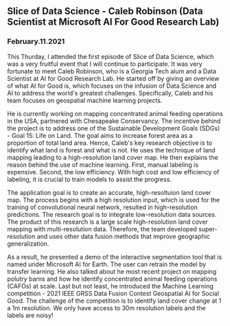 ## Slice of Data Science - Caleb Robinson (Data Scientist at Microsoft AI For Good Research Lab)
### February.11.2021

This Thurday, I attended the first episode of Slice of Data Science, which was a very fruitful event that I will continue to participate. It was very fortunate to meet Caleb Robinson, who is a Georgia Tech alum and a Data Scientist at AI for Good Research Lab. He started off by giving an overview of what AI for Good is, which focuses on the infusion of Data Science and AI to address the world's greatest challenges. Specifically, Caleb and his team focuses on geospatial machine learning projects. 

He is currently working on mapping concentrated animal feeding operations in the USA, partnered with Chesapeake Conservancy. The incentive behind the project is to address one of the Sustainable Development Goals (SDGs) - Goal 15: Life on Land. The goal aims to increase forest area as a proportion of total land area. Hence, Caleb's key research objective is to identify what land is forest and what is not. He uses the technique of land mapping leading to a high-resolution land cover map. He then explains the reason behind the use of machine learning. First, manual labeling is expensive. Second, the low efficiency. With high cost and low efficiency of labeling, it is crucial to train models to assist the progress. 

The application goal is to create an accurate, high-resoltuion land cover map. The process begins with a high resolution input, which is used for the training of convolutional neural network, resulted in high-resolution predictions. The research goal is to integrate low-resolution data sources. The product of this research is a large scale high-resolution land cover mapping with multi-resolution data. Therefore, the team developed super-resolution and uses other data fusion methods that improve geographic generalization. 

As a result, he presented a demo of the interactive segmentation tool that is named under Microsoft AI for Earth. The user can retrain the model by transfer learning. He also talked about he most recent project on mapping polutry barns and how he identify concentrated animal feeding operations (CAFOs) at scale. Last but not least, he introduced the Machine Learning competition - 2021 IEEE GRSS Data Fusion Contest Geospatial AI for Social Good. The challenge of the competition is to identify land cover change at 1 a 1m resolution. We only have access to 30m resolution labels and the labels are noisy!
